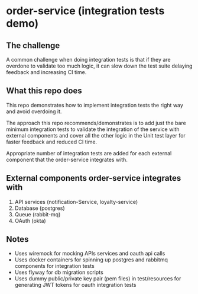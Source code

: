 # order-service (integration tests demo)

## The challenge
A common challenge when doing integration tests is that if they are overdone to validate too much logic, it can slow down the test suite delaying feedback and increasing CI time. 

## What this repo does
This repo demonstrates how to implement integration tests the right way and avoid overdoing it.

The approach this repo recommends/demonstrates is to add just the bare minimum integration tests to validate the integration of the service with external components and cover all the other logic in the Unit test layer for faster feedback and reduced CI time.

Appropriate number of integration tests are added for each external component that the order-service integrates with.

## External components order-service integrates with
1. API services (notification-Service, loyalty-service)
2. Database (postgres)
3. Queue (rabbit-mq)
4. OAuth (okta)

## Notes
- Uses wiremock for mocking APIs services and oauth api calls
- Uses docker containers for spinning up postgres and rabbitmq components for integration tests
- Uses flyway for db migration scripts
- Uses dummy public/private key pair (pem files) in test/resources for generating JWT tokens for oauth integration tests